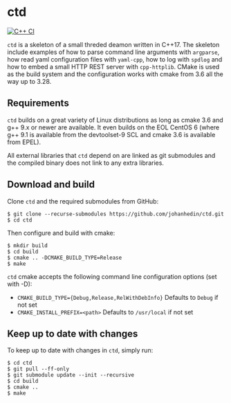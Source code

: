 ctd
====
[![C++ CI](https://github.com/johanhedin/ctd/actions/workflows/ci.yaml/badge.svg)](https://github.com/johanhedin/ctd/actions/workflows/ci.yaml)

`ctd` is a skeleton of a small threded deamon written in  C++17. The skeleton
include examples of how to parse command line arguments with `argparse`, how read
yaml configuration files with `yaml-cpp`, how to log with `spdlog` and how to
embed a small HTTP REST server with `cpp-httplib`. CMake is used as the build
system and the configuration works with cmake from 3.6 all the way up to 3.28.

Requirements
----
`ctd` builds on a great variety of Linux distributions as long as cmake 3.6 and
g++ 9.x or newer are available. It even builds on the EOL CentOS 6 (where g++ 9.1
is available from the devtoolset-9 SCL and cmake 3.6 is available from EPEL).

All external libraries that `ctd` depend on are linked as git submodules and
the compiled binary does not link to any extra libraries.

Download and build
----
Clone `ctd` and the required submodules from GitHub:

    $ git clone --recurse-submodules https://github.com/johanhedin/ctd.git
    $ cd ctd

Then configure and build with cmake:

    $ mkdir build
    $ cd build
    $ cmake .. -DCMAKE_BUILD_TYPE=Release
    $ make

`ctd` cmake accepts the following command line configuration options (set with -D):

 * `CMAKE_BUILD_TYPE={Debug,Release,RelWithDebInfo}` Defaults to `Debug` if not set
 * `CMAKE_INSTALL_PREFIX=<path>` Defaults to `/usr/local` if not set

Keep up to date with changes
----
To keep up to date with changes in `ctd`, simply run:

    $ cd ctd
    $ git pull --ff-only
    $ git submodule update --init --recursive
    $ cd build
    $ cmake ..
    $ make
